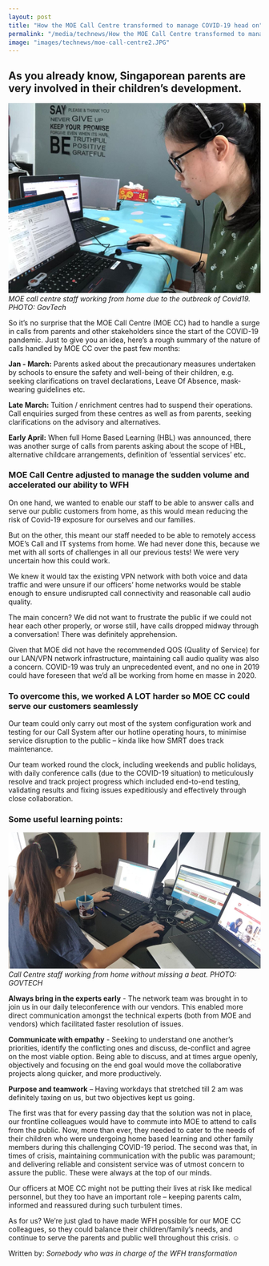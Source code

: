```yaml
---
layout: post
title: "How the MOE Call Centre transformed to manage COVID-19 head on"
permalink: "/media/technews/How the MOE Call Centre transformed to manage COVID"
image: "images/technews/moe-call-centre2.JPG"
---
```


As you already know, Singaporean parents are very involved in their children’s development. 
---

![MOE Call Centre Transformation](/images/technews/moe-call-centre2.JPG)
*MOE call centre staff working from home due to the outbreak of Covid19. PHOTO: GovTech*

So it’s no surprise that the MOE Call Centre (MOE CC) had to handle a surge in calls from parents and other stakeholders since the start of the COVID-19 pandemic. Just to give you an idea, here’s a rough summary of the nature of calls handled by MOE CC over the past few months:

**Jan - March:** Parents asked about the precautionary measures undertaken by schools to ensure the safety and well-being of their children, e.g. seeking clarifications on travel declarations, Leave Of Absence, mask-wearing guidelines etc. 

**Late March:** Tuition / enrichment centres had to suspend their operations. Call enquiries surged from these centres as well as from parents, seeking clarifications on the advisory and alternatives. 

**Early April:** When full Home Based Learning (HBL) was announced, there was another surge of calls from parents asking about the scope of HBL, alternative childcare arrangements, definition of ‘essential services’ etc.


### **MOE Call Centre adjusted to manage the sudden volume and accelerated our ability to WFH**

On one hand, we wanted to enable our staff to be able to answer calls and serve our public customers from home, as this would mean reducing the risk of Covid-19 exposure for ourselves and our families. 

But on the other, this meant our staff needed to be able to remotely access MOE’s Call and IT systems from home. We had never done this, because we met with all sorts of challenges in all our previous tests! We were very uncertain how this could work. 

We knew it would tax the existing VPN network with both voice and data traffic and were unsure if our officers’ home networks would be stable enough to ensure undisrupted call connectivity and reasonable call audio quality. 

The main concern? We did not want to frustrate the public if we could not hear each other properly, or worse still, have calls dropped midway through a conversation! There was definitely apprehension.

Given that MOE did not have the recommended QOS (Quality of Service) for our LAN/VPN network infrastructure, maintaining call audio quality was also a concern. COVID-19 was truly an unprecedented event, and no one in 2019 could have foreseen that we’d all be working from home en masse in 2020.

### **To overcome this, we worked A LOT harder so MOE CC could serve our customers seamlessly**

Our team could only carry out most of the system configuration work and testing for our Call System  after our hotline operating hours, to minimise service disruption to the public – kinda like how SMRT does track maintenance.  

Our team worked round the clock, including weekends and public holidays, with daily conference calls (due to the COVID-19 situation) to meticulously resolve and track project progress which included end-to-end testing, validating results and fixing issues expeditiously and effectively through close collaboration. 
 

### **Some useful learning points:**

![MOE Call Centre Staff hard at work](/images/technews/moe-call-centre3.JPG)
*Call Centre staff working from home without missing a beat. PHOTO: GOVTECH*

**Always bring in the experts early** -  The network team was brought in to join us in our daily teleconference with our vendors. This enabled more direct communication amongst the technical experts (both from MOE and vendors) which facilitated faster resolution of issues.
 
**Communicate with empathy**  - Seeking to understand one another’s priorities, identify the conflicting ones and discuss, de-conflict and agree on the most viable option. Being able to discuss, and at times argue openly, objectively and focusing on the end goal would move the collaborative projects along quicker, and more productively. 
 
**Purpose and teamwork** – Having workdays that stretched till 2 am was definitely taxing on us, but two objectives kept us going.
 
The first was that for every passing day that the solution was not in place, our frontline colleagues would have to commute into MOE to attend to calls from the public.  Now, more than ever, they needed to cater to the needs of their children who were undergoing home based learning and other family members during this challenging COVID-19 period. 
The second was that, in times of crisis, maintaining communication with the public was paramount; and delivering reliable and consistent service was of utmost concern to assure the public. These were always at the top of our minds. 

Our officers at MOE CC might not be putting their lives at risk like medical personnel, but they too have an important role – keeping parents calm, informed and reassured during such turbulent times. 
 
As for us? We’re just glad to have made WFH possible for our MOE CC colleagues, so they could balance their children/family’s needs, and continue to serve the parents and public well throughout this crisis. ☺
 
Written by: 
*Somebody who was in charge of the WFH transformation*

